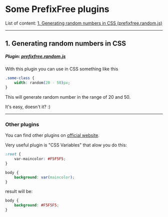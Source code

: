 # Some PrefixFree plugins

List of content:
	[1. Generating random numbers in CSS (prefixfree.random.js)](#1-generating-random-numbers-in-css)

---

## 1. Generating random numbers in CSS

##### Plugin: [prefixfree.random.js](prefixfree.random.js)

With this plugin you can use in CSS something like this

```css
.some-class {
	width: random(20 - 50)px;
}
```

This will generate random number in the range of 20 and 50.

It's easy, doesn't it? :)

---

### Other plugins

You can find other plugins on [official website](http://leaverou.github.io/prefixfree/#plugins).

Very useful plugin is "CSS Variables" that alow you do this:

```css
:root {
	var-maincolor: #F5F5F5;
}

body {
	background: var(maincolor);
}
```

result will be:

```css
body {
	background: #F5F5F5;
}
```